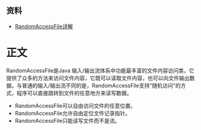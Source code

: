 ## 资料
* [RandomAccessFile详解](https://blog.csdn.net/qq_40100414/article/details/120179117)
# 正文
RandomAccessFile是Java 输入/输出流体系中功能最丰富的文件内容访问类，它提供了众多的方法来访问文件内容，它既可以读取文件内容，也可以向文件输出数据。与普通的输入/输出流不同的是，RandomAccessFile支持"随机访问"的方式，程序可以直接跳转到文件的任意地方来读写数据。

* RandomAccessFile可以自由访问文件的任意位置。
* RandomAccessFile允许自由定位文件记录指针。
* RandomAccessFile只能读写文件而不是流。
